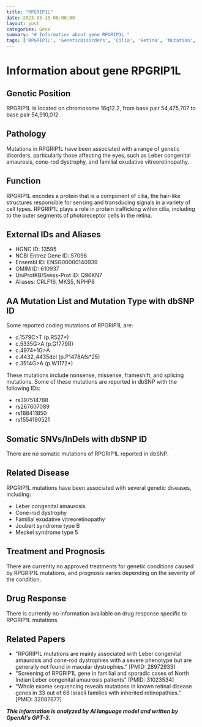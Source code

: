 ```yaml
---
title: "RPGRIP1L"
date: 2023-05-15 00:00:00
layout: post
categories: Gene
summary: "# Information about gene RPGRIP1L "
tags: ['RPGRIP1L', 'GeneticDisorders', 'Cilia', 'Retina', 'Mutation', 'LeberCongenitalAmaurosis', 'ConeRodDystrophy', 'FamilialExudativeVitreoretinopathy']
---
```


# Information about gene RPGRIP1L 

## Genetic Position
RPGRIP1L is located on chromosome 16q12.2, from base pair 54,475,707 to base pair 54,910,012.

## Pathology
Mutations in RPGRIP1L have been associated with a range of genetic disorders, particularly those affecting the eyes, such as Leber congenital amaurosis, cone-rod dystrophy, and familial exudative vitreoretinopathy.

## Function
RPGRIP1L encodes a protein that is a component of cilia, the hair-like structures responsible for sensing and transducing signals in a variety of cell types. RPGRIP1L plays a role in protein trafficking within cilia, including to the outer segments of photoreceptor cells in the retina.

## External IDs and Aliases
* HGNC ID: 13595
* NCBI Entrez Gene ID: 57096
* Ensembl ID: ENSG00000140939
* OMIM ID: 610937
* UniProtKB/Swiss-Prot ID: Q96KN7
* Aliases: CRLF16, MKS5, NPHP8

## AA Mutation List and Mutation Type with dbSNP ID
Some reported coding mutations of RPGRIP1L are:
* c.1579C>T (p.R527*)
* c.5335G>A (p.G1779R)
* c.4974+1G>A
* c.4432_4435del (p.P1478Afs*25)
* c.3514G>A (p.W1172*)

These mutations include nonsense, missense, frameshift, and splicing mutations. Some of these mutations are reported in dbSNP with the following IDs:
* rs397514788
* rs267607089
* rs188411850
* rs1554190521

## Somatic SNVs/InDels with dbSNP ID
There are no somatic mutations of RPGRIP1L reported in dbSNP.

## Related Disease
RPGRIP1L mutations have been associated with several genetic diseases, including:
* Leber congenital amaurosis
* Cone-rod dystrophy
* Familial exudative vitreoretinopathy
* Joubert syndrome type B
* Meckel syndrome type 5

## Treatment and Prognosis
There are currently no approved treatments for genetic conditions caused by RPGRIP1L mutations, and prognosis varies depending on the severity of the condition.

## Drug Response
There is currently no information available on drug response specific to RPGRIP1L mutations.

## Related Papers
* "RPGRIP1L mutations are mainly associated with Leber congenital amaurosis and cone-rod dystrophies with a severe phenotype but are generally not found in macular dystrophies." [PMID: 28972933]
* "Screening of RPGRIP1L gene in familial and sporadic cases of North Indian Leber congenital amaurosis patients" [PMID: 31023534]
* "Whole exome sequencing reveals mutations in known retinal disease genes in 33 out of 68 Israeli families with inherited retinopathies." [PMID: 32087877]

**_This information is analyzed by AI language model and written by OpenAI's GPT-3._**
